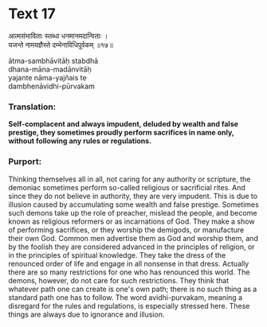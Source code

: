 # Text 17

आत्मसंभाविताः स्तब्धा धनमानमदान्विताः ।  
यजन्ते नामयज्ञैस्ते दम्भेनाविधिपूर्वकम् ॥१७॥

ātma-sambhāvitāḥ stabdhā  
dhana-māna-madānvitāḥ  
yajante nāma-yajñais te  
dambhenāvidhi-pūrvakam



### Translation:

**Self-complacent and always impudent, deluded by wealth and false prestige, they sometimes proudly perform sacrifices in name only, without following any rules or regulations.**

### Purport:

Thinking themselves all in all, not caring for any authority or scripture, the demoniac sometimes perform so-called religious or sacrificial rites. And since they do not believe in authority, they are very impudent. This is due to illusion caused by accumulating some wealth and false prestige. Sometimes such demons take up the role of preacher, mislead the people, and become known as religious reformers or as incarnations of God. They make a show of performing sacrifices, or they worship the demigods, or manufacture their own God. Common men advertise them as God and worship them, and by the foolish they are considered advanced in the principles of religion, or in the principles of spiritual knowledge. They take the dress of the renounced order of life and engage in all nonsense in that dress. Actually there are so many restrictions for one who has renounced this world. The demons, however, do not care for such restrictions. They think that whatever path one can create is one's own path; there is no such thing as a standard path one has to follow. The word avidhi-purvakam, meaning a disregard for the rules and regulations, is especially stressed here. These things are always due to ignorance and illusion.